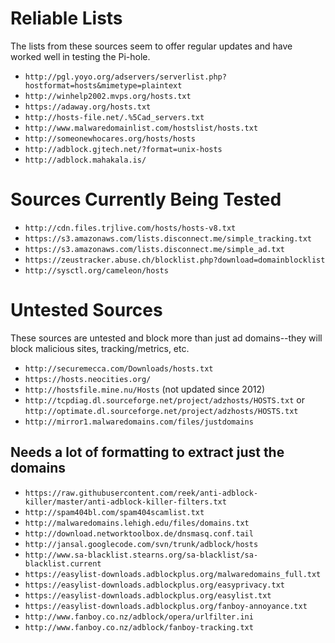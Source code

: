 # Reliable Lists

The lists from these sources seem to offer regular updates and have worked well in testing the Pi-hole.  

- `http://pgl.yoyo.org/adservers/serverlist.php?hostformat=hosts&mimetype=plaintext`
- `http://winhelp2002.mvps.org/hosts.txt`
- `https://adaway.org/hosts.txt`
- `http://hosts-file.net/.%5Cad_servers.txt`
- `http://www.malwaredomainlist.com/hostslist/hosts.txt`
- `http://someonewhocares.org/hosts/hosts`
- `http://adblock.gjtech.net/?format=unix-hosts`
- `http://adblock.mahakala.is/`


# Sources Currently Being Tested

- `http://cdn.files.trjlive.com/hosts/hosts-v8.txt`
- `https://s3.amazonaws.com/lists.disconnect.me/simple_tracking.txt`
- `https://s3.amazonaws.com/lists.disconnect.me/simple_ad.txt`
- `https://zeustracker.abuse.ch/blocklist.php?download=domainblocklist`
- `http://sysctl.org/cameleon/hosts`

# Untested Sources

These sources are untested and block more than just ad domains--they will block malicious sites, tracking/metrics, etc.

- `http://securemecca.com/Downloads/hosts.txt`
- `https://hosts.neocities.org/`
- `http://hostsfile.mine.nu/Hosts` (not updated since 2012)
- `http://tcpdiag.dl.sourceforge.net/project/adzhosts/HOSTS.txt` or `http://optimate.dl.sourceforge.net/project/adzhosts/HOSTS.txt`
- `http://mirror1.malwaredomains.com/files/justdomains`

## Needs a lot of formatting to extract just the domains

- `https://raw.githubusercontent.com/reek/anti-adblock-killer/master/anti-adblock-killer-filters.txt`
- `http://spam404bl.com/spam404scamlist.txt`
- `http://malwaredomains.lehigh.edu/files/domains.txt`
- `http://download.networktoolbox.de/dnsmasq.conf.tail`
- `http://jansal.googlecode.com/svn/trunk/adblock/hosts`
- `http://www.sa-blacklist.stearns.org/sa-blacklist/sa-blacklist.current`
- `https://easylist-downloads.adblockplus.org/malwaredomains_full.txt`
- `https://easylist-downloads.adblockplus.org/easyprivacy.txt`
- `https://easylist-downloads.adblockplus.org/easylist.txt`
- `https://easylist-downloads.adblockplus.org/fanboy-annoyance.txt`
- `http://www.fanboy.co.nz/adblock/opera/urlfilter.ini`
- `http://www.fanboy.co.nz/adblock/fanboy-tracking.txt`
